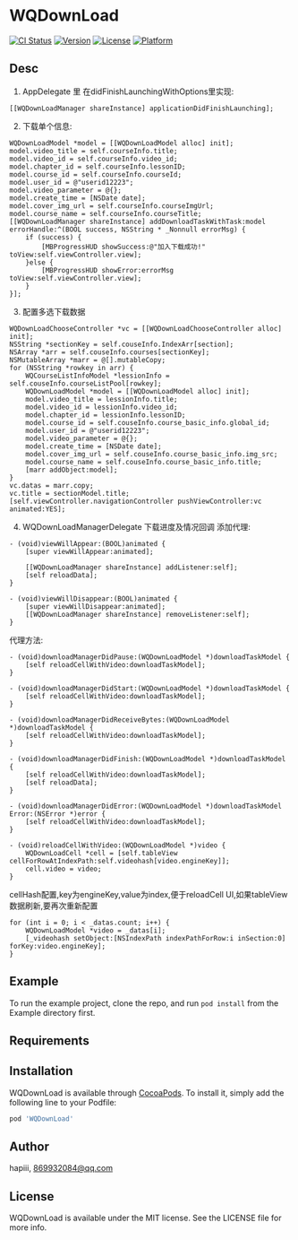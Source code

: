 # WQDownLoad

[![CI Status](https://img.shields.io/travis/hapiii/WQDownLoad.svg?style=flat)](https://travis-ci.org/hapiii/WQDownLoad)
[![Version](https://img.shields.io/cocoapods/v/WQDownLoad.svg?style=flat)](https://cocoapods.org/pods/WQDownLoad)
[![License](https://img.shields.io/cocoapods/l/WQDownLoad.svg?style=flat)](https://cocoapods.org/pods/WQDownLoad)
[![Platform](https://img.shields.io/cocoapods/p/WQDownLoad.svg?style=flat)](https://cocoapods.org/pods/WQDownLoad)

## Desc
1. AppDelegate 里 在didFinishLaunchingWithOptions里实现:

```objc
[[WQDownLoadManager shareInstance] applicationDidFinishLaunching];
```

2. 下载单个信息:

```objc
WQDownLoadModel *model = [[WQDownLoadModel alloc] init];
model.video_title = self.courseInfo.title;
model.video_id = self.courseInfo.video_id;
model.chapter_id = self.courseInfo.lessonID;
model.course_id = self.courseInfo.courseId;
model.user_id = @"userid12223";
model.video_parameter = @{};
model.create_time = [NSDate date];
model.cover_img_url = self.courseInfo.courseImgUrl;
model.course_name = self.courseInfo.courseTitle;
[[WQDownLoadManager shareInstance] addDownloadTaskWithTask:model errorHandle:^(BOOL success, NSString * _Nonnull errorMsg) {
    if (success) {
        [MBProgressHUD showSuccess:@"加入下载成功!" toView:self.viewController.view];
    }else {
        [MBProgressHUD showError:errorMsg toView:self.viewController.view];
    }
}];
```

3. 配置多选下载数据

```objc
WQDownLoadChooseController *vc = [[WQDownLoadChooseController alloc] init];
NSString *sectionKey = self.couseInfo.IndexArr[section];
NSArray *arr = self.couseInfo.courses[sectionKey];
NSMutableArray *marr = @[].mutableCopy;
for (NSString *rowkey in arr) {
    WQCourseListInfoModel *lessionInfo = self.couseInfo.courseListPool[rowkey];
    WQDownLoadModel *model = [[WQDownLoadModel alloc] init];
    model.video_title = lessionInfo.title;
    model.video_id = lessionInfo.video_id;
    model.chapter_id = lessionInfo.lessonID;
    model.course_id = self.couseInfo.course_basic_info.global_id;
    model.user_id = @"userid12223";
    model.video_parameter = @{};
    model.create_time = [NSDate date];
    model.cover_img_url = self.couseInfo.course_basic_info.img_src;
    model.course_name = self.couseInfo.course_basic_info.title;
    [marr addObject:model];
}
vc.datas = marr.copy;
vc.title = sectionModel.title;
[self.viewController.navigationController pushViewController:vc animated:YES];
```

4. WQDownLoadManagerDelegate 下载进度及情况回调
添加代理:

```objc
- (void)viewWillAppear:(BOOL)animated {
    [super viewWillAppear:animated];
    
    [[WQDownLoadManager shareInstance] addListener:self];
    [self reloadData];
}

- (void)viewWillDisappear:(BOOL)animated {
    [super viewWillDisappear:animated];
    [[WQDownLoadManager shareInstance] removeListener:self];
}
```

代理方法:


```objc
- (void)downloadManagerDidPause:(WQDownLoadModel *)downloadTaskModel {
    [self reloadCellWithVideo:downloadTaskModel];
}

- (void)downloadManagerDidStart:(WQDownLoadModel *)downloadTaskModel {
    [self reloadCellWithVideo:downloadTaskModel];
}

- (void)downloadManagerDidReceiveBytes:(WQDownLoadModel *)downloadTaskModel {
    [self reloadCellWithVideo:downloadTaskModel];
}

- (void)downloadManagerDidFinish:(WQDownLoadModel *)downloadTaskModel {
    [self reloadCellWithVideo:downloadTaskModel];
    [self reloadData];
}

- (void)downloadManagerDidError:(WQDownLoadModel *)downloadTaskModel Error:(NSError *)error {
    [self reloadCellWithVideo:downloadTaskModel];
}

- (void)reloadCellWithVideo:(WQDownLoadModel *)video {
    WQDownLoadCell *cell = [self.tableView cellForRowAtIndexPath:self.videohash[video.engineKey]];
    cell.video = video;
}
```

cellHash配置,key为engineKey,value为index,便于reloadCell UI,如果tableView数据刷新,要再次重新配置

```objc
for (int i = 0; i < _datas.count; i++) {
    WQDownLoadModel *video = _datas[i];
    [_videohash setObject:[NSIndexPath indexPathForRow:i inSection:0] forKey:video.engineKey];
}
```

## Example

To run the example project, clone the repo, and run `pod install` from the Example directory first.

## Requirements

## Installation

WQDownLoad is available through [CocoaPods](https://cocoapods.org). To install
it, simply add the following line to your Podfile:

```ruby
pod 'WQDownLoad'
```

## Author

hapiii, 869932084@qq.com

## License

WQDownLoad is available under the MIT license. See the LICENSE file for more info.
